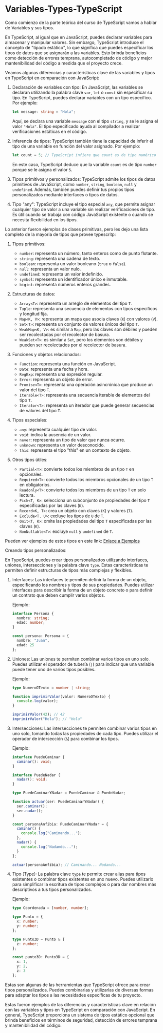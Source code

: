 # Variables-Types-TypeScript
Como comienzo de la parte teórica del curso de TypeScript vamos a hablar de Variables y sus  tipos. 

En TypeScript, al igual que en JavaScript, puedes declarar variables para almacenar y manipular valores. Sin embargo, TypeScript introduce el concepto de "tipado estático", lo que significa que puedes especificar los tipos de datos que se asignarán a las variables. Esto brinda beneficios como detección de errores temprana, autocompletado de código y mejor mantenibilidad del código a medida que el proyecto crece.

Veamos algunas diferencias y características clave de las variables y tipos en TypeScript en comparación con JavaScript:

1. Declaración de variables con tipo:
   En JavaScript, las variables se declaran utilizando la palabra clave `var`, `let` o `const` sin especificar su tipo. En TypeScript, puedes declarar variables con un tipo específico. Por ejemplo:
   
   ```typescript
   let message: string = "Hola";
   ```

   Aquí, se declara una variable `message` con el tipo `string`, y se le asigna el valor `"Hola"`. El tipo especificado ayuda al compilador a realizar verificaciones estáticas en el código.

2. Inferencia de tipos:
   TypeScript también tiene la capacidad de inferir el tipo de una variable en función del valor asignado. Por ejemplo:

   ```typescript
   let count = 5; // TypeScript infiere que count es de tipo numérico (int,etc)
   ```

   En este caso, TypeScript deduce que la variable `count` es de tipo `number` porque se le asigna el valor `5`.

3. Tipos primitivos y personalizados:
   TypeScript admite los tipos de datos primitivos de JavaScript, como `number`, `string`, `boolean`, `null` y `undefined`. Además, también puedes definir tus propios tipos personalizados mediante interfaces o tipos de datos.

4. Tipo "any":
   TypeScript incluye el tipo especial `any`, que permite asignar cualquier tipo de valor a una variable sin realizar verificaciones de tipo. Es útil cuando se trabaja con código JavaScript existente o cuando se necesita flexibilidad en los tipos.

Lo anterior fueron ejemplos de clases primitivas, pero les dejo una lista completo de la mayoria de tipos que provee typescritp:

1. Tipos primitivos:
   - `number`: representa un número, tanto enteros como de punto flotante.
   - `string`: representa una cadena de texto.
   - `boolean`: representa un valor booleano (`true` o `false`).
   - `null`: representa un valor nulo.
   - `undefined`: representa un valor indefinido.
   - `symbol`: representa un identificador único e inmutable.
   - `bigint`: representa números enteros grandes.

2. Estructuras de datos:
   - `Array<T>`: representa un arreglo de elementos del tipo `T`.
   - `Tuple`: representa una secuencia de elementos con tipos específicos y longitud fija.
   - `Map<K, V>`: representa un mapa que asocia claves (`K`) con valores (`V`).
   - `Set<T>`: representa un conjunto de valores únicos del tipo `T`.
   - `WeakMap<K, V>`: es similar a `Map`, pero las claves son débiles y pueden ser recolectadas por el recolector de basura.
   - `WeakSet<T>`: es similar a `Set`, pero los elementos son débiles y pueden ser recolectados por el recolector de basura.

3. Funciones y objetos relacionados:
   - `Function`: representa una función en JavaScript.
   - `Date`: representa una fecha y hora.
   - `RegExp`: representa una expresión regular.
   - `Error`: representa un objeto de error.
   - `Promise<T>`: representa una operación asincrónica que produce un valor del tipo `T`.
   - `Iterable<T>`: representa una secuencia iterable de elementos del tipo `T`.
   - `Iterator<T>`: representa un iterador que puede generar secuencias de valores del tipo `T`.

4. Tipos especiales:
   - `any`: representa cualquier tipo de valor.
   - `void`: indica la ausencia de un valor.
   - `never`: representa un tipo de valor que nunca ocurre.
   - `unknown`: representa un valor desconocido.
   - `this`: representa el tipo "this" en un contexto de objeto.

5. Otros tipos útiles:
   - `Partial<T>`: convierte todos los miembros de un tipo `T` en opcionales.
   - `Required<T>`: convierte todos los miembros opcionales de un tipo `T` en obligatorios.
   - `Readonly<T>`: convierte todos los miembros de un tipo `T` en solo lectura.
   - `Pick<T, K>`: selecciona un subconjunto de propiedades del tipo `T` especificadas por las claves (`K`).
   - `Record<K, T>`: crea un objeto con claves (`K`) y valores (`T`).
   - `Exclude<T, U>`: excluye los tipos de `U` de `T`.
   - `Omit<T, K>`: omite las propiedades del tipo `T` especificadas por las claves (`K`).
   - `NonNullable<T>`: excluye `null` y `undefined` de `T`.
  
Pueden ver ejemplos de estos tipos en este link: [Enlace a Ejemplos](https://github.com/nicodonazzon/example-types/tree/main)

Creando tipos personalizados:

En TypeScript, puedes crear tipos personalizados utilizando interfaces, uniones, intersecciones y la palabra clave `type`. Estas características te permiten definir estructuras de tipos más complejas y flexibles.

1. Interfaces:
   Las interfaces te permiten definir la forma de un objeto, especificando los nombres y tipos de sus propiedades. Puedes utilizar interfaces para describir la forma de un objeto concreto o para definir un contrato que deben cumplir varios objetos.

   Ejemplo:
   ```typescript
   interface Persona {
     nombre: string;
     edad: number;
   }

   const persona: Persona = {
     nombre: "Juan",
     edad: 25
   };
   ```

2. Uniones:
   Las uniones te permiten combinar varios tipos en uno solo. Puedes utilizar el operador de tubería (`|`) para indicar que una variable puede tener uno de varios tipos posibles.

   Ejemplo:
   ```typescript
   type NumeroOTexto = number | string;

   function imprimirValor(valor: NumeroOTexto) {
     console.log(valor);
   }

   imprimirValor(42); // 42
   imprimirValor("Hola"); // "Hola"
   ```

3. Intersecciones:
   Las intersecciones te permiten combinar varios tipos en uno solo, tomando todas las propiedades de cada tipo. Puedes utilizar el operador de intersección (`&`) para combinar los tipos.

   Ejemplo:
   ```typescript
   interface PuedeCaminar {
     caminar(): void;
   }

   interface PuedeNadar {
     nadar(): void;
   }

   type PuedeCaminarYNadar = PuedeCaminar & PuedeNadar;

   function actuar(ser: PuedeCaminarYNadar) {
     ser.caminar();
     ser.nadar();
   }

   const personaAnfibia: PuedeCaminarYNadar = {
     caminar() {
       console.log("Caminando...");
     },
     nadar() {
       console.log("Nadando...");
     }
   };

   actuar(personaAnfibia); // Caminando... Nadando...
   ```

4. Tipo (Type):
   La palabra clave `type` te permite crear alias para tipos existentes o combinar tipos existentes en uno nuevo. Puedes utilizarlo para simplificar la escritura de tipos complejos o para dar nombres más descriptivos a tus tipos personalizados.

   Ejemplo:
   ```typescript
   type Coordenada = [number, number];

   type Punto = {
     x: number;
     y: number;
   };

   type Punto3D = Punto & {
     z: number;
   };

   const punto3D: Punto3D = {
     x: 1,
     y: 2,
     z: 3
   };
   ```

Estas son algunas de las herramientas que TypeScript ofrece para crear tipos personalizados. Puedes combinarlas y utilizarlas de diversas formas para adaptar los tipos a las necesidades específicas de tu proyecto.

Estas fueron ejemplos de las diferencias y características clave en relación con las variables y tipos en TypeScript en comparación con JavaScript. En general, TypeScript proporciona un sistema de tipos estático opcional que brinda beneficios en términos de seguridad, detección de errores temprana y mantenibilidad del código.
